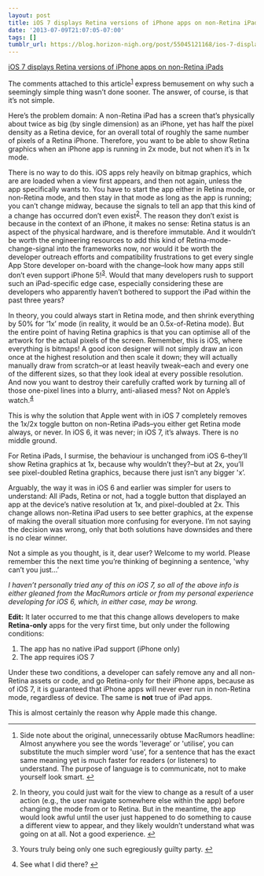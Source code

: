 ```yaml
---
layout: post
title: iOS 7 displays Retina versions of iPhone apps on non-Retina iPads
date: '2013-07-09T21:07:05-07:00'
tags: []
tumblr_url: https://blog.horizon-nigh.org/post/55045121168/ios-7-displays-retina-versions-of-iphone-apps-on
---
```

[iOS 7 displays Retina versions of iPhone apps on non-Retina iPads](http://www.macrumors.com/2013/07/09/ios-7-leverages-retina-iphone-app-assets-to-improve-2x-mode-on-non-retina-ipads/)  

The comments attached to this article<sup id="fnref:1"><a href="#fn:1" class="footnote-ref" role="doc-noteref">1</a></sup> express bemusement on why such a seemingly simple thing wasn’t done sooner. The answer, of course, is that it’s not simple.

Here’s the problem domain: A non-Retina iPad has a screen that’s physically about twice as big (by single dimension) as an iPhone, yet has half the pixel density as a Retina device, for an overall total of roughly the same number of pixels of a Retina iPhone. Therefore, you want to be able to show Retina graphics when an iPhone app is running in 2x mode, but not when it’s in 1x mode.

There is no way to do this. iOS apps rely heavily on bitmap graphics, which are are loaded when a view first appears, and then not again, unless the app specifically wants to. You have to start the app either in Retina mode, or non-Retina mode, and then stay in that mode as long as the app is running; you can’t change midway, because the signals to tell an app that this kind of a change has occurred don’t even exist<sup id="fnref:1.5"><a href="#fn:1.5" class="footnote-ref" role="doc-noteref">2</a></sup>. The reason they don’t exist is because in the context of an iPhone, it makes no sense: Retina status is an aspect of the physical hardware, and is therefore immutable. And it wouldn’t be worth the engineering resources to add this kind of Retina-mode-change-signal into the frameworks now, nor would it be worth the developer outreach efforts and compatibility frustrations to get every single App Store developer on-board with the change–look how many apps still don’t even support iPhone 5!<sup id="fnref:2"><a href="#fn:2" class="footnote-ref" role="doc-noteref">3</a></sup>. Would that many developers rush to support such an iPad-specific edge case, especially considering these are developers who apparently haven’t bothered to support the iPad within the past three years?

In theory, you could always start in Retina mode, and then shrink everything by 50% for ‘1x’ mode (in reality, it would be an 0.5x-of-Retina mode). But the entire point of having Retina graphics is that you can optimise all of the artwork for the actual pixels of the screen. Remember, this is iOS, where everything is bitmaps! A good icon designer will not simply draw an icon once at the highest resolution and then scale it down; they will actually manually draw from scratch–or at least heavily tweak–each and every one of the different sizes, so that they look ideal at every possible resolution. And now you want to destroy their carefully crafted work by turning all of those one-pixel lines into a blurry, anti-aliased mess? Not on Apple’s watch.<sup id="fnref:3"><a href="#fn:3" class="footnote-ref" role="doc-noteref">4</a></sup>

This is why the solution that Apple went with in iOS 7 completely removes the 1x/2x toggle button on non-Retina iPads–you either get Retina mode always, or never. In iOS 6, it was never; in iOS 7, it’s always. There is no middle ground.

For Retina iPads, I surmise, the behaviour is unchanged from iOS 6–they’ll show Retina graphics at 1x, because why wouldn’t they?–but at 2x, you’ll see pixel-doubled Retina graphics, because there just isn’t any bigger 'x’.

Arguably, the way it was in iOS 6 and earlier was simpler for users to understand: All iPads, Retina or not, had a toggle button that displayed an app at the device’s native resolution at 1x, and pixel-doubled at 2x. This change allows non-Retina iPad users to see better graphics, at the expense of making the overall situation more confusing for everyone. I’m not saying the decision was wrong, only that both solutions have downsides and there is no clear winner.

Not a simple as you thought, is it, dear user? Welcome to my world. Please remember this the next time you’re thinking of beginning a sentence, 'why can’t you just…’

_I haven’t personally tried any of this on iOS 7, so all of the above info is either gleaned from the MacRumors article or from my personal experience developing for iOS 6, which, in either case, may be wrong._

**Edit:** It later occurred to me that this change allows developers to make **Retina-only** apps for the very first time, but only under the following conditions:

1. The app has no native iPad support (iPhone only)
2. The app requires iOS 7

Under these two conditions, a developer can safely remove any and all non-Retina assets or code, and go Retina-only for their iPhone apps, because as of iOS 7, it is guaranteed that iPhone apps will never ever run in non-Retina mode, regardless of device. The same is **not** true of iPad apps.

This is almost certainly the reason why Apple made this change.

* * *

1. Side note about the original, unnecessarily obtuse MacRumors headline: Almost anywhere you see the words 'leverage’ or 'utilise’, you can substitute the much simpler word 'use’, for a sentence that has the exact same meaning yet is much faster for readers (or listeners) to understand. The purpose of language is to communicate, not to make yourself look smart.&nbsp;[↩︎](#fnref:1)

2. In theory, you could just wait for the view to change as a result of a user action (e.g., the user navigate somewhere else within the app) before changing the mode from or to Retina. But in the meantime, the app would look awful until the user just happened to do something to cause a different view to appear, and they likely wouldn’t understand what was going on at all. Not a good experience.&nbsp;[↩︎](#fnref:1.5)

3. Yours truly being only one such egregiously guilty party.&nbsp;[↩︎](#fnref:2)

4. See what I did there?&nbsp;[↩︎](#fnref:3)

